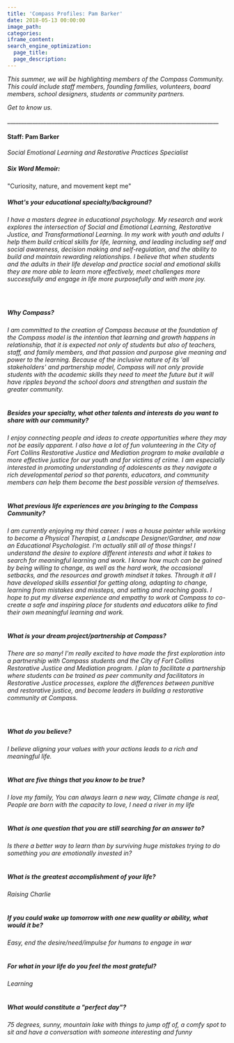 ```yaml
---
title: 'Compass Profiles: Pam Barker'
date: 2018-05-13 00:00:00
image_path:
categories:
iframe_content:
search_engine_optimization:
  page_title:
  page_description:
---
```


*This summer, we will be highlighting members of the Compass Community.&nbsp; This could include staff members, founding families, volunteers, board members, school designers, students or community partners.*

*Get to know us.*

\_\_\_\_\_\_\_\_\_\_\_\_\_\_\_\_\_\_\_\_\_\_\_\_\_\_\_\_\_\_\_\_\_\_\_\_\_\_\_\_\_\_\_\_\_\_\_\_\_\_\_\_\_\_\_\_\_\_\_\_\_\_\_\_\_\_\_\_\_\_\_\_\_\_\_\_

#### Staff: Pam Barker

*Social Emotional Learning and Restorative Practices Specialist*

##### Six Word Memoir:&nbsp;

"Curiosity, nature, and movement kept me"

##### **What's your educational specialty/background?**

*I have a masters degree in educational psychology. My research and work explores the intersection of Social and Emotional Learning, Restorative Justice, and Transformational Learning. In my work with youth and adults I help them build critical skills for life, learning, and leading including self and social awareness, decision making and self-regulation, and the ability to build and maintain rewarding relationships. I believe that when students and the adults in their life develop and practice social and emotional skills they are more able to learn more effectively, meet challenges more successfully and engage in life more purposefully and with more joy.*

##### &nbsp;

##### Why Compass?

*I am committed to the creation of Compass because at the foundation of the Compass model is the intention that learning and growth happens in relationship, that it is expected not only of students but also of teachers, staff, and family members, and that passion and purpose give meaning and power to the learning. Because of the inclusive nature of its 'all stakeholders' and partnership model, Compass will not only provide students with the academic skills they need to meet the future but it will have ripples beyond the school doors and strengthen and sustain the greater community.*

##### <br>Besides your specialty, what other talents and interests do you want to share with our community?

*I enjoy connecting people and ideas to create opportunities where they may not be easily apparent. I also have a lot of fun volunteering in the City of Fort Collins Restorative Justice and Mediation program to make available a more effective justice for our youth and for victims of crime. I am especially interested in promoting understanding of adolescents as they navigate a rich developmental period so that parents, educators, and community members can help them become the best possible version of themselves.*

##### <br>What previous life experiences are you bringing to the Compass Community?

*I am currently enjoying my third career. I was a house painter while working to become a Physical Therapist, a Landscape Designer/Gardner, and now an Educational Psychologist. I'm actually still all of those things! I understand the desire to explore different interests and what it takes to search for meaningful learning and work. I know how much can be gained by being willing to change, as well as the hard work, the occasional setbacks, and the resources and growth mindset it takes. Through it all I have developed skills essential for getting along, adapting to change, learning from mistakes and missteps, and setting and reaching goals. I hope to put my diverse experience and empathy to work at Compass to co-create a safe and inspiring place for students and educators alike to find their own meaningful learning and work.*

##### <br>What is your dream project/partnership at Compass?

*There are so many! I'm really excited to have made the first exploration into a partnership with Compass students and the City of Fort Collins Restorative Justice and Mediation program. I plan to facilitate a partnership where students can be trained as peer community and facilitators in Restorative Justice processes, explore the differences between punitive and restorative justice, and become leaders in building a restorative community at Compass.*

##### &nbsp;

##### What do you believe?

*I believe aligning your values with your actions leads to a rich and meaningful life.*

##### <br>What are five things that you know to be true?

*I love my family, You can always learn a new way, Climate change is real, People are born with the capacity to love, I need a river in my life*

##### <br>What is one question that you are still searching for an answer to?

*Is there a better way to learn than by surviving huge mistakes trying to do something you are emotionally invested in?*

##### <br>What is the greatest accomplishment of your life?

*Raising Charlie*

##### <br>If you could wake up tomorrow with one new quality or ability, what would it be?

*Easy, end the desire/need/impulse for humans to engage in war*

##### <br>For what in your life do you feel the most grateful?

*Learning*

##### <br>What would constitute a "perfect day"?

*75 degrees, sunny, mountain lake with things to jump off of, a comfy spot to sit and have a conversation with someone interesting and funny*

#####